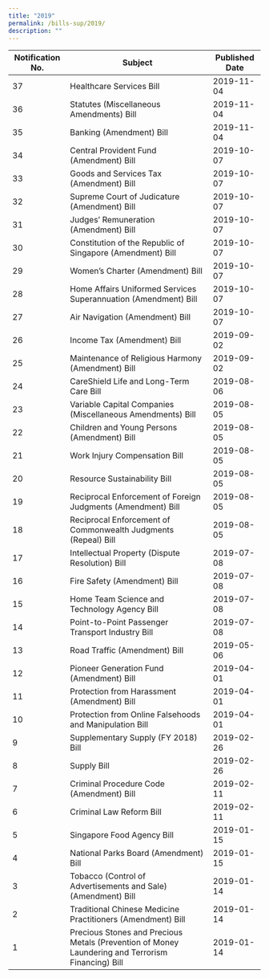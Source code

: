 ```yaml
---
title: "2019"
permalink: /bills-sup/2019/
description: ""
---
```

|Notification No.|Subject|Published Date|
|---|---|---|
|37|Healthcare Services Bill|2019-11-04|
|36|Statutes (Miscellaneous Amendments) Bill|2019-11-04|
|35|Banking (Amendment) Bill|2019-11-04|
|34|Central Provident Fund (Amendment) Bill|2019-10-07|
|33|Goods and Services Tax (Amendment) Bill|2019-10-07|
|32|Supreme Court of Judicature (Amendment) Bill|2019-10-07|
|31|Judges’ Remuneration (Amendment) Bill|2019-10-07|
|30|Constitution of the Republic of Singapore (Amendment) Bill|2019-10-07|
|29|Women’s Charter (Amendment) Bill|2019-10-07|
|28|Home Affairs Uniformed Services Superannuation (Amendment) Bill|2019-10-07|
|27|Air Navigation (Amendment) Bill|2019-10-07|
|26|Income Tax (Amendment) Bill|2019-09-02|
|25|Maintenance of Religious Harmony (Amendment) Bill|2019-09-02|
|24|CareShield Life and Long-Term Care Bill|2019-08-06|
|23|Variable Capital Companies (Miscellaneous Amendments) Bill|2019-08-05|
|22|Children and Young Persons (Amendment) Bill|2019-08-05|
|21|Work Injury Compensation Bill|2019-08-05|
|20|Resource Sustainability Bill|2019-08-05|
|19|Reciprocal Enforcement of Foreign Judgments (Amendment) Bill|2019-08-05|
|18|Reciprocal Enforcement of Commonwealth Judgments (Repeal) Bill|2019-08-05|
|17|Intellectual Property (Dispute Resolution) Bill|2019-07-08|
|16|Fire Safety (Amendment) Bill|2019-07-08|
|15|Home Team Science and Technology Agency Bill|2019-07-08|
|14|Point-to-Point Passenger Transport Industry Bill|2019-07-08|
|13|Road Traffic (Amendment) Bill|2019-05-06|
|12|Pioneer Generation Fund (Amendment) Bill|2019-04-01|
|11|Protection from Harassment (Amendment) Bill|2019-04-01|
|10|Protection from Online Falsehoods and Manipulation Bill|2019-04-01|
|9|Supplementary Supply (FY 2018) Bill|2019-02-26|
|8|Supply Bill|2019-02-26|
|7|Criminal Procedure Code (Amendment) Bill|2019-02-11|
|6|Criminal Law Reform Bill|2019-02-11|
|5|Singapore Food Agency Bill|2019-01-15|
|4|National Parks Board (Amendment) Bill|2019-01-15|
|3|Tobacco (Control of Advertisements and Sale) (Amendment) Bill|2019-01-14|
|2|Traditional Chinese Medicine Practitioners (Amendment) Bill|2019-01-14|
|1|Precious Stones and Precious Metals (Prevention of Money Laundering and Terrorism Financing) Bill|2019-01-14|